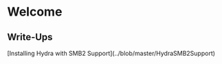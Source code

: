 <h1>Welcome</h1>

<h2>Write-Ups</h2>
[Installing Hydra with SMB2 Support](../blob/master/HydraSMB2Support)
